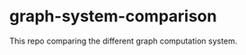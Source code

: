 graph-system-comparison
=======================

This repo comparing the different graph computation system. 
